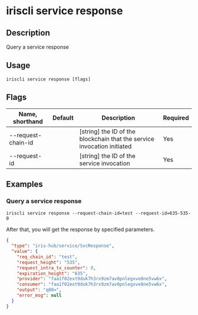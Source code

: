 # iriscli service response 

## Description

Query a service response

## Usage

```
iriscli service response [flags]
```

## Flags

| Name, shorthand       | Default                 | Description                                                                                                                                           | Required |
| --------------------- | ----------------------- | ----------------------------------------------------------------------------------------------------------------------------------------------------- | -------- |
| --request-chain-id    |                         | [string] the ID of the blockchain that the service invocation initiated                                                                                              |  Yes     |
| --request-id          |                         | [string] the ID of the service invocation                                                                                                                                 |  Yes     |

## Examples

### Query a service response
```shell
iriscli service response --request-chain-id=test --request-id=635-535-0
```

After that, you will get the response by specified parameters.

```json
{
  "type": "iris-hub/service/SvcResponse",
  "value": {
    "req_chain_id": "test",
    "request_height": "535",
    "request_intra_tx_counter": 0,
    "expiration_height": "635",
    "provider": "faa1f02ext9duk7h3rx9zm7av0pnlegxve8ne5vw6x",
    "consumer": "faa1f02ext9duk7h3rx9zm7av0pnlegxve8ne5vw6x",
    "output": "q80=",
    "error_msg": null
  }
}
```

